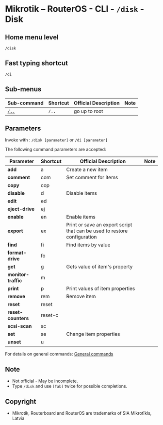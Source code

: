 # Mikrotik – RouterOS - CLI - `/disk` - Disk

## Home menu level
`/disk`
## Fast typing shortcut
`/di`

## Sub-menus

| **Sub-command** | **Shortcut** | **Official Description** | **Note** |
|---|---|---|---|
| [`/..`](root-level.md) | `/..` | go up to root |  |

## Parameters

Invoke with : `/disk [parameter]` or `/di [parameter]`

The following command parameters are accepted:

| **Parameter** | **Shortcut** | **Official Description** | **Note** |
|---|---|---|---|
| **add** | a | Create a new item |  |
| **comment** | com | Set comment for items |  |
| **copy** | cop |  |  |
| **disable** | d | Disable items |  |
| **edit** | ed |  |  |
| **eject-drive** | ej |  |  |  
| **enable** | en | Enable items |  |
| **export** | ex | Print or save an export script that can be used to restore configuration |  |
| **find** | fi | Find items by value |  |
| **format-drive** | fo |   |  |
| **get** | g |  Gets value of item's property |  |
| **monitor-traffic** | m |   |  |
| **print** | p | Print values of item properties |  |
| **remove** | rem | Remove item |  |
| **reset** | reset |   |  |
| **reset-counters** | reset-c | |  |  
| **scsi-scan** | sc |   |  |
| **set** | se |  Change item properties |  |
| **unset** | u |   |  |

For details on general commands: [General commands](https://help.mikrotik.com/docs/display/ROS/Console)

## Note
- Not official - May be incomplete.
- Type `/disk` and use `[Tab]` twice for possible completions. 

## Copyright
- Mikrotik, Routerboard and RouterOS are trademarks of SIA Mikrotīkls, Latvia
